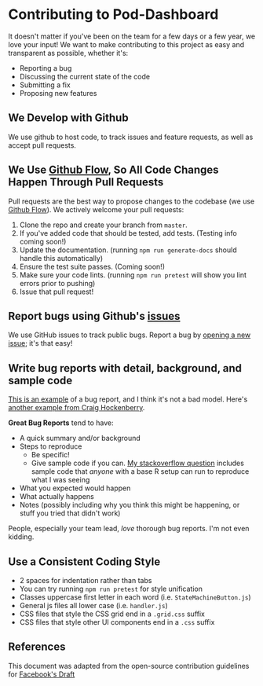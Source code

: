 # Contributing to Pod-Dashboard
It doesn't matter if you've been on the team for a few days or a few year, we love your input! We want to make contributing to this project as easy and transparent as possible, whether it's:

- Reporting a bug
- Discussing the current state of the code
- Submitting a fix
- Proposing new features

## We Develop with Github
We use github to host code, to track issues and feature requests, as well as accept pull requests.

## We Use [Github Flow](https://guides.github.com/introduction/flow/index.html), So All Code Changes Happen Through Pull Requests
Pull requests are the best way to propose changes to the codebase (we use [Github Flow](https://guides.github.com/introduction/flow/index.html)). We actively welcome your pull requests:

1. Clone the repo and create your branch from `master`.
2. If you've added code that should be tested, add tests. (Testing info coming soon!)
3. Update the documentation. (running `npm run generate-docs` should handle this automatically)
4. Ensure the test suite passes. (Coming soon!)
5. Make sure your code lints. (running `npm run pretest` will show you lint errors prior to pushing)
6. Issue that pull request!


## Report bugs using Github's [issues](https://github.com/briandk/transcriptase-atom/issues)
We use GitHub issues to track public bugs. Report a bug by [opening a new issue](); it's that easy!

## Write bug reports with detail, background, and sample code
[This is an example](http://stackoverflow.com/q/12488905/180626) of a bug report\, and I think it's not a bad model. Here's [another example from Craig Hockenberry](http://www.openradar.me/11905408).

**Great Bug Reports** tend to have:

- A quick summary and/or background
- Steps to reproduce
  - Be specific!
  - Give sample code if you can. [My stackoverflow question](http://stackoverflow.com/q/12488905/180626) includes sample code that *anyone* with a base R setup can run to reproduce what I was seeing
- What you expected would happen
- What actually happens
- Notes (possibly including why you think this might be happening, or stuff you tried that didn't work)

People, especially your team lead, *love* thorough bug reports. I'm not even kidding.

## Use a Consistent Coding Style
* 2 spaces for indentation rather than tabs
* You can try running `npm run pretest` for style unification
* Classes uppercase first letter in each word (i.e. `StateMachineButton.js`)
* General js files all lower case (i.e. `handler.js`)
* CSS files that style the CSS grid end in a `.grid.css` suffix
* CSS files that style other UI components end in a `.css` suffix


## References
This document was adapted from the open-source contribution guidelines for [Facebook's Draft](https://github.com/facebook/draft-js/blob/a9316a723f9e918afde44dea68b5f9f39b7d9b00/CONTRIBUTING.md)
